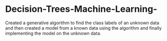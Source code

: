 # Decision-Trees-Machine-Learning-
Created a generative algorithm to find the class labels of an unknown data and then created a model from a known data using the algorithm and finally implementing the model on the unknown data.
